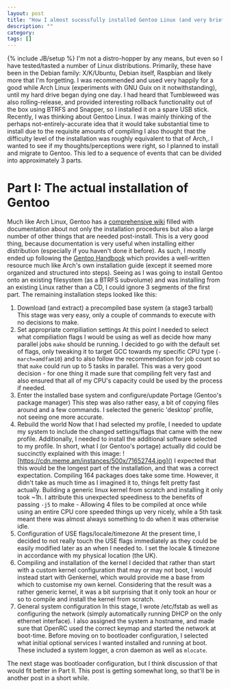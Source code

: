 ```yaml
---
layout: post
title: "How I almost sucessfully installed Gentoo Linux (and very brief opinions on distributions)"
description: ""
category: 
tags: []
---
```

{% include JB/setup %}
I'm not a distro-hopper by any means, but even so I have tested/tasted a number of Linux distributions. 
Primarily, these have been in the Debian family: X/K/Ubuntu, Debian itself, Raspbian and likely more that I'm forgetting.
I was recommended and used very happily for a good while Arch Linux (experiments with GNU Guix on it notwithstanding), until my hard drive began dying one day.
I had heard that Tumbleweed was also rolling-release, and provided interesting rollback functionality out of the box using BTRFS and Snapper, so I installed it on a spare USB stick.
Recently, I was thinking about Gentoo Linux. I was mainly thinking of the perhaps not-entirely-accurate idea that it would take substantial time to install due to the requisite amounts of compiling
I also thought that the difficulty level of the installation was roughly equivalent to that of Arch,. I wanted to see if my thoughts/perceptions were right, so I planned to install and migrate to Gentoo.
This led to a sequence of events that can be divided into approximately 3 parts.

# Part I: The actual installation of Gentoo
Much like Arch Linux, Gentoo has a [comprehensive wiki]() filled with documentation about not only the installation procedures but also a large number of other things that are needed post-install. 
This is a very good thing, because documentation is very useful when installing either distribution (especially if you haven't done it before).
As such, I mostly ended up following the [Gentoo Handbook]() which provides a well-written resource much like Arch's own installation guide (except it seemed more organized and structured into steps).
Seeing as I was going to install Gentoo onto an existing filesystem (as a BTRFS subvolume) and was installing from an existing Linux rather than a CD, I could ignore 3 segments of the first part.
The remaining installation steps looked like this:

1. Download (and extract) a precompiled base system (a stage3 tarball)
This stage was very easy, only a couple of commands to execute with no decisions to make.
2. Set appropriate compiliation settings
At this point I needed to select what compiliation flags I would be using as well as decide how many parallel jobs `make` should be running.
I decided to go with the default set of flags, only tweaking it to target GCC towards my specific CPU type (`-march=amdfam10`) and to also follow the recommendation for job count so that `make` could run up to 5 tasks in parallel.
This was a very good decision - for one thing it made sure that compiling felt very fast and also ensured that all of my CPU's capacity could be used by the process if needed. 
3. Enter the installed base system and configure/update Portage (Gentoo's package manager)
This step was also rather easy, a bit of copying files around and a few commands. I selected the generic 'desktop' profile, not seeing one more accurate.
4. Rebuild the world
Now that I had selected my profile, I needed to update my system to include the changed settings/flags that came with the new profile.
Additionally, I needed to install the additional software selected to my profile. 
In short, what I (or Gentoo's portage) actually did could be succinctly explained with this image:
![https://cdn.meme.am/instances/500x/71652744.jpg]()
I expected that this would be the longest part of the installation, and that was a correct expectation. Compiling 164 packages does take some time.
However, it didn't take as much time as I imagined it to, things felt pretty fast actually. Building a generic linux kernel from scratch and installing it only took ~1h. 
I attribute this unexpected speediness to the benefits of passing `-j5` to make - Allowing 4 files to be compiled at once while using an entire CPU core speeded things up very nicely, while a 5th task meant there was almost always something to do when it was otherwise idle.
5. Configuration of USE flags/locale/timezone
At the present time, I decided to not really touch the USE flags immediately as they could be easily modified later as an when I needed to.
I set the locale & timezone in accordance with my physical location (the UK).
6. Compiling and installation of the kernel
I decided that rather than start with a custom kernel configuration that may or may not boot, I would instead start with Genkernel, which would provide me a base from which to customise my own kernel.
Considering that the result was a rather generic kernel, it was a bit surprising that it only took an hour or so to compile and install the kernel from scratch.
7. General system configuration
In this stage, I wrote /etc/fstab as well as configuring the network (simply automatically running DHCP on the only ethernet interface).
I also assigned the system a hostname, and made sure that OpenRC used the correct keymap and started the network at boot-time.
Before moving on to bootloader configuration, I selected what initial optional services I wanted installed and running at boot. These included a system logger, a cron daemon as well as `mlocate`.

The next stage was bootloader configuration, but I think discussion of that would fit better in Part II. This post is getting somewhat long, so that'll be in another post in a short while.
